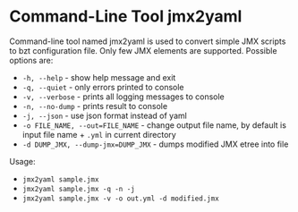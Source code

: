# Command-Line Tool jmx2yaml

Command-line tool named jmx2yaml is used to convert simple JMX scripts to bzt configuration file. Only few JMX elements are supported. Possible options are:

  - `-h, --help` - show help message and exit
  - `-q, --quiet` - only errors printed to console
  - `-v, --verbose` - prints all logging messages to console
  - `-n, --no-dump` - prints result to console
  - `-j, --json` - use json format instead of yaml
  - `-o FILE_NAME, --out=FILE_NAME` - change output file name, by default is input file name + `.yml` in current directory
  - `-d DUMP_JMX, --dump-jmx=DUMP_JMX` - dumps modified JMX etree into file

Usage:
  - `jmx2yaml sample.jmx`
  - `jmx2yaml sample.jmx -q -n -j` 
  - `jmx2yaml sample.jmx -v -o out.yml -d modified.jmx` 